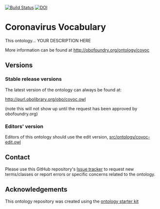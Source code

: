 [![Build Status](https://travis-ci.org/EBISPOT/covoc.svg?branch=master)](https://travis-ci.org/EBISPOT/covoc)
[![DOI](https://zenodo.org/badge/13996/EBISPOT/covoc.svg)](https://zenodo.org/badge/latestdoi/13996/EBISPOT/covoc)

# Coronavirus Vocabulary

This ontology... YOUR DESCRIPTION HERE

More information can be found at http://obofoundry.org/ontology/covoc

## Versions

### Stable release versions

The latest version of the ontology can always be found at:

http://purl.obolibrary.org/obo/covoc.owl

(note this will not show up until the request has been approved by obofoundry.org)

### Editors' version

Editors of this ontology should use the edit version, [src/ontology/covoc-edit.owl](src/ontology/covoc-edit.owl)

## Contact

Please use this GitHub repository's [Issue tracker](https://github.com/EBISPOT/covoc/issues) to request new terms/classes or report errors or specific concerns related to the ontology.

## Acknowledgements

This ontology repository was created using the [ontology starter kit](https://github.com/INCATools/ontology-starter-kit)